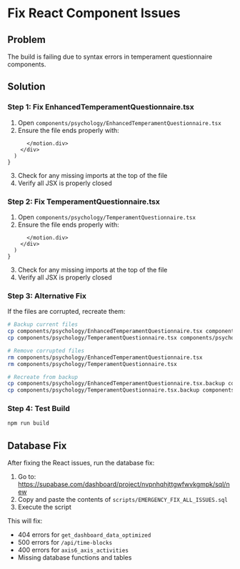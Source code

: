 # Fix React Component Issues

## Problem
The build is failing due to syntax errors in temperament questionnaire components.

## Solution

### Step 1: Fix EnhancedTemperamentQuestionnaire.tsx

1. Open `components/psychology/EnhancedTemperamentQuestionnaire.tsx`
2. Ensure the file ends properly with:
```tsx
      </motion.div>
    </div>
  )
}
```

3. Check for any missing imports at the top of the file
4. Verify all JSX is properly closed

### Step 2: Fix TemperamentQuestionnaire.tsx

1. Open `components/psychology/TemperamentQuestionnaire.tsx`
2. Ensure the file ends properly with:
```tsx
      </motion.div>
    </div>
  )
}
```

3. Check for any missing imports at the top of the file
4. Verify all JSX is properly closed

### Step 3: Alternative Fix

If the files are corrupted, recreate them:

```bash
# Backup current files
cp components/psychology/EnhancedTemperamentQuestionnaire.tsx components/psychology/EnhancedTemperamentQuestionnaire.tsx.backup
cp components/psychology/TemperamentQuestionnaire.tsx components/psychology/TemperamentQuestionnaire.tsx.backup

# Remove corrupted files
rm components/psychology/EnhancedTemperamentQuestionnaire.tsx
rm components/psychology/TemperamentQuestionnaire.tsx

# Recreate from backup
cp components/psychology/EnhancedTemperamentQuestionnaire.tsx.backup components/psychology/EnhancedTemperamentQuestionnaire.tsx
cp components/psychology/TemperamentQuestionnaire.tsx.backup components/psychology/TemperamentQuestionnaire.tsx
```

### Step 4: Test Build

```bash
npm run build
```

## Database Fix

After fixing the React issues, run the database fix:

1. Go to: https://supabase.com/dashboard/project/nvpnhqhjttgwfwvkgmpk/sql/new
2. Copy and paste the contents of `scripts/EMERGENCY_FIX_ALL_ISSUES.sql`
3. Execute the script

This will fix:
- 404 errors for `get_dashboard_data_optimized`
- 500 errors for `/api/time-blocks`
- 400 errors for `axis6_axis_activities`
- Missing database functions and tables
